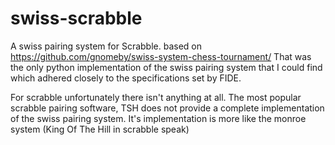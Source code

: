 # swiss-scrabble

A swiss pairing system for Scrabble. based on https://github.com/gnomeby/swiss-system-chess-tournament/
That was the only python implementation of the swiss pairing system that I could find which adhered closely
to the specifications set by FIDE.

For scrabble unfortunately there isn't anything at all. The most popular scrabble pairing software, TSH does
not provide a complete implementation of the swiss pairing system. It's implementation is more like the monroe system
(King Of The Hill in scrabble speak)

